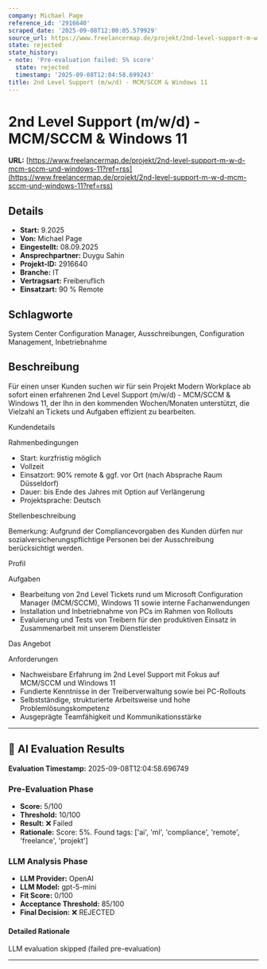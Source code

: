 ```yaml
---
company: Michael Page
reference_id: '2916640'
scraped_date: '2025-09-08T12:00:05.579929'
source_url: https://www.freelancermap.de/projekt/2nd-level-support-m-w-d-mcm-sccm-und-windows-11?ref=rss
state: rejected
state_history:
- note: 'Pre-evaluation failed: 5% score'
  state: rejected
  timestamp: '2025-09-08T12:04:58.699243'
title: 2nd Level Support (m/w/d) - MCM/SCCM & Windows 11
---
```



# 2nd Level Support (m/w/d) - MCM/SCCM & Windows 11
**URL:** [https://www.freelancermap.de/projekt/2nd-level-support-m-w-d-mcm-sccm-und-windows-11?ref=rss](https://www.freelancermap.de/projekt/2nd-level-support-m-w-d-mcm-sccm-und-windows-11?ref=rss)
## Details
- **Start:** 9.2025
- **Von:** Michael Page
- **Eingestellt:** 08.09.2025
- **Ansprechpartner:** Duygu Sahin
- **Projekt-ID:** 2916640
- **Branche:** IT
- **Vertragsart:** Freiberuflich
- **Einsatzart:** 90
                                                % Remote

## Schlagworte
System Center Configuration Manager, Ausschreibungen, Configuration Management, Inbetriebnahme

## Beschreibung
Für einen unser Kunden suchen wir für sein Projekt Modern Workplace ab sofort einen erfahrenen 2nd Level Support (m/w/d) - MCM/SCCM & Windows 11, der Ihn in den kommenden Wochen/Monaten unterstützt, die Vielzahl an Tickets und Aufgaben effizient zu bearbeiten.

Kundendetails

Rahmenbedingungen
- Start: kurzfristig möglich
- Vollzeit
- Einsatzort: 90% remote & ggf. vor Ort (nach Absprache Raum Düsseldorf)
- Dauer: bis Ende des Jahres mit Option auf Verlängerung
- Projektsprache: Deutsch

Stellenbeschreibung

Bemerkung: Aufgrund der Compliancevorgaben des Kunden dürfen nur sozialversicherungspflichtige Personen bei der Ausschreibung berücksichtigt werden.

Profil

Aufgaben
- Bearbeitung von 2nd Level Tickets rund um Microsoft Configuration Manager (MCM/SCCM), Windows 11 sowie interne Fachanwendungen
- Installation und Inbetriebnahme von PCs im Rahmen von Rollouts
- Evaluierung und Tests von Treibern für den produktiven Einsatz in Zusammenarbeit mit unserem Dienstleister

Das Angebot

Anforderungen
- Nachweisbare Erfahrung im 2nd Level Support mit Fokus auf MCM/SCCM und Windows 11
- Fundierte Kenntnisse in der Treiberverwaltung sowie bei PC-Rollouts
- Selbstständige, strukturierte Arbeitsweise und hohe Problemlösungskompetenz
- Ausgeprägte Teamfähigkeit und Kommunikationsstärke

---

## 🤖 AI Evaluation Results

**Evaluation Timestamp:** 2025-09-08T12:04:58.696749

### Pre-Evaluation Phase
- **Score:** 5/100
- **Threshold:** 10/100
- **Result:** ❌ Failed
- **Rationale:** Score: 5%. Found tags: ['ai', 'ml', 'compliance', 'remote', 'freelance', 'projekt']

### LLM Analysis Phase
- **LLM Provider:** OpenAI
- **LLM Model:** gpt-5-mini
- **Fit Score:** 0/100
- **Acceptance Threshold:** 85/100
- **Final Decision:** ❌ REJECTED

#### Detailed Rationale
LLM evaluation skipped (failed pre-evaluation)

---
